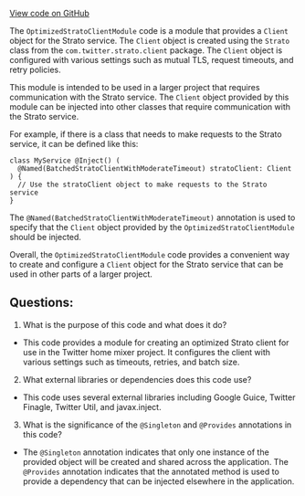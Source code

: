 [View code on GitHub](https://github.com/misbahsy/the-algorithm/home-mixer/server/src/main/scala/com/twitter/home_mixer/module/OptimizedStratoClientModule.scala)

The `OptimizedStratoClientModule` code is a module that provides a `Client` object for the Strato service. The `Client` object is created using the `Strato` class from the `com.twitter.strato.client` package. The `Client` object is configured with various settings such as mutual TLS, request timeouts, and retry policies. 

This module is intended to be used in a larger project that requires communication with the Strato service. The `Client` object provided by this module can be injected into other classes that require communication with the Strato service. 

For example, if there is a class that needs to make requests to the Strato service, it can be defined like this:

```
class MyService @Inject() (
  @Named(BatchedStratoClientWithModerateTimeout) stratoClient: Client
) {
  // Use the stratoClient object to make requests to the Strato service
}
```

The `@Named(BatchedStratoClientWithModerateTimeout)` annotation is used to specify that the `Client` object provided by the `OptimizedStratoClientModule` should be injected. 

Overall, the `OptimizedStratoClientModule` code provides a convenient way to create and configure a `Client` object for the Strato service that can be used in other parts of a larger project.
## Questions: 
 1. What is the purpose of this code and what does it do?
- This code provides a module for creating an optimized Strato client for use in the Twitter home mixer project. It configures the client with various settings such as timeouts, retries, and batch size.

2. What external libraries or dependencies does this code use?
- This code uses several external libraries including Google Guice, Twitter Finagle, Twitter Util, and javax.inject.

3. What is the significance of the `@Singleton` and `@Provides` annotations in this code?
- The `@Singleton` annotation indicates that only one instance of the provided object will be created and shared across the application. The `@Provides` annotation indicates that the annotated method is used to provide a dependency that can be injected elsewhere in the application.